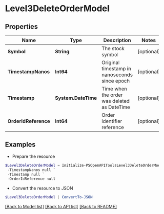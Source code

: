 # Level3DeleteOrderModel
## Properties

Name | Type | Description | Notes
------------ | ------------- | ------------- | -------------
**Symbol** | **String** | The stock symbol | [optional] 
**TimestampNanos** | **Int64** | Original timestamp in nanoseconds since epoch | [optional] 
**Timestamp** | **System.DateTime** | Time when the order was deleted as DateTime | [optional] 
**OrderIdReference** | **Int64** | Order identifier reference | [optional] 

## Examples

- Prepare the resource
```powershell
$Level3DeleteOrderModel = Initialize-PSOpenAPIToolsLevel3DeleteOrderModel  -Symbol null `
 -TimestampNanos null `
 -Timestamp null `
 -OrderIdReference null
```

- Convert the resource to JSON
```powershell
$Level3DeleteOrderModel | ConvertTo-JSON
```

[[Back to Model list]](../README.md#documentation-for-models) [[Back to API list]](../README.md#documentation-for-api-endpoints) [[Back to README]](../README.md)

